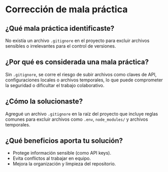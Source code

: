 # Corrección de mala práctica

## ¿Qué mala práctica identificaste?
No existía un archivo `.gitignore` en el proyecto para excluir archivos sensibles o irrelevantes para el control de versiones.

## ¿Por qué es considerada una mala práctica?
Sin `.gitignore`, se corre el riesgo de subir archivos como claves de API, configuraciones locales o archivos temporales, lo que puede comprometer la seguridad o dificultar el trabajo colaborativo.

## ¿Cómo la solucionaste?
Agregué un archivo `.gitignore` en la raíz del proyecto que incluye reglas comunes para excluir archivos como `.env`, `node_modules/` y archivos temporales.

## ¿Qué beneficios aporta tu solución?
- Protege información sensible (como API keys).
- Evita conflictos al trabajar en equipo.
- Mejora la organización y limpieza del repositorio.
